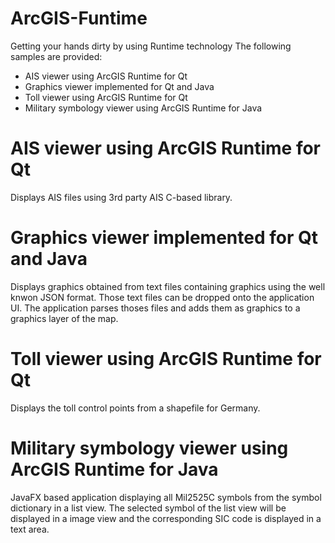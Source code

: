 # ArcGIS-Funtime
Getting your hands dirty by using Runtime technology
The following samples are provided:
* AIS viewer using ArcGIS Runtime for Qt
* Graphics viewer implemented for Qt and Java
* Toll viewer using ArcGIS Runtime for Qt
* Military symbology viewer using ArcGIS Runtime for Java

# AIS viewer using ArcGIS Runtime for Qt
Displays AIS files using 3rd party AIS C-based library.

# Graphics viewer implemented for Qt and Java
Displays graphics obtained from text files containing graphics using the well knwon JSON format.
Those text files can be dropped onto the application UI. The application parses thoses files and adds
them as graphics to a graphics layer of the map.

# Toll viewer using ArcGIS Runtime for Qt
Displays the toll control points from a shapefile for Germany.

# Military symbology viewer using ArcGIS Runtime for Java
JavaFX based application displaying all Mil2525C symbols from the symbol dictionary in a list view.
The selected symbol of the list view will be displayed in a image view and the corresponding SIC code is displayed in a text area.
